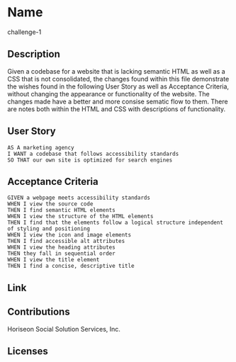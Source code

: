# Name

challenge-1

## Description

Given a codebase for a website that is lacking semantic HTML as well as a CSS that is not consolidated, the changes found within this file demonstrate 
the wishes found in the following User Story as well as Acceptance Criteria, without changing the appearance or functionality of the website. The changes
made have a better and more consise sematic flow to them.  There are notes both within the HTML and CSS with descriptions of functionality.

## User Story

```
AS A marketing agency
I WANT a codebase that follows accessibility standards
SO THAT our own site is optimized for search engines
```

## Acceptance Criteria

```
GIVEN a webpage meets accessibility standards
WHEN I view the source code
THEN I find semantic HTML elements
WHEN I view the structure of the HTML elements
THEN I find that the elements follow a logical structure independent of styling and positioning
WHEN I view the icon and image elements
THEN I find accessible alt attributes
WHEN I view the heading attributes
THEN they fall in sequential order
WHEN I view the title element
THEN I find a concise, descriptive title
```

## Link


## Contributions

Horiseon Social Solution Services, Inc.

## Licenses





